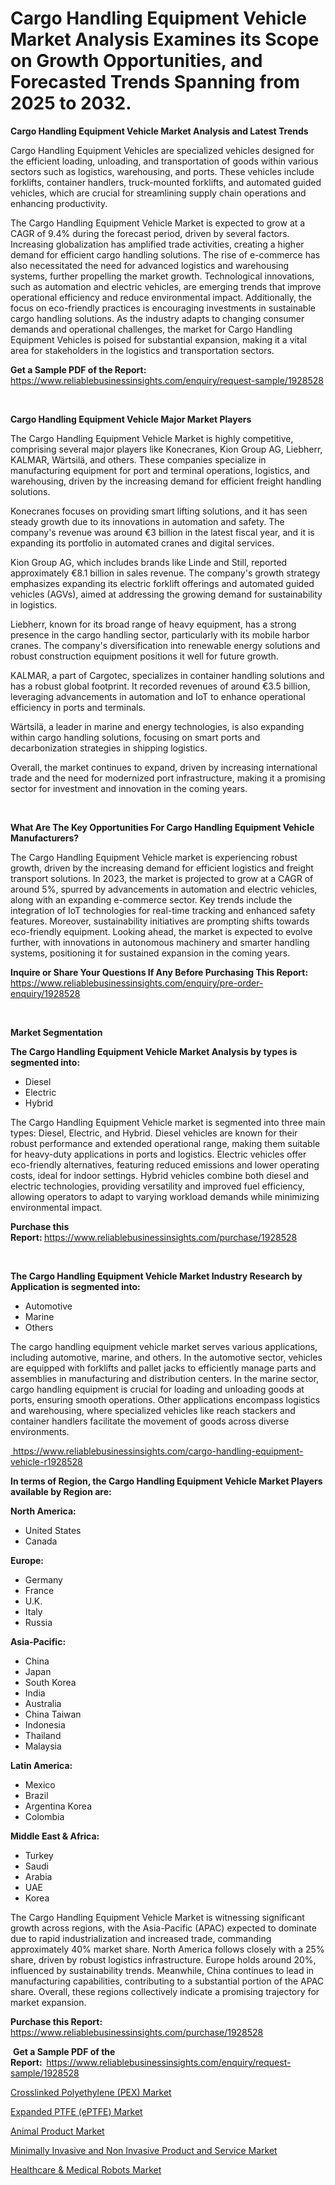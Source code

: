 <p><h1>Cargo Handling Equipment Vehicle Market Analysis Examines its Scope on Growth Opportunities, and Forecasted Trends Spanning from 2025 to 2032.</h1></p><p><strong>Cargo Handling Equipment Vehicle Market Analysis and Latest Trends</strong></p>
<p><p>Cargo Handling Equipment Vehicles are specialized vehicles designed for the efficient loading, unloading, and transportation of goods within various sectors such as logistics, warehousing, and ports. These vehicles include forklifts, container handlers, truck-mounted forklifts, and automated guided vehicles, which are crucial for streamlining supply chain operations and enhancing productivity.</p><p>The Cargo Handling Equipment Vehicle Market is expected to grow at a CAGR of 9.4% during the forecast period, driven by several factors. Increasing globalization has amplified trade activities, creating a higher demand for efficient cargo handling solutions. The rise of e-commerce has also necessitated the need for advanced logistics and warehousing systems, further propelling the market growth. Technological innovations, such as automation and electric vehicles, are emerging trends that improve operational efficiency and reduce environmental impact. Additionally, the focus on eco-friendly practices is encouraging investments in sustainable cargo handling solutions. As the industry adapts to changing consumer demands and operational challenges, the market for Cargo Handling Equipment Vehicles is poised for substantial expansion, making it a vital area for stakeholders in the logistics and transportation sectors.</p></p>
<p><strong>Get a Sample PDF of the Report:&nbsp;</strong> <a href="https://www.reliablebusinessinsights.com/enquiry/request-sample/1928528?utm_campaign=2276&utm_medium=2&utm_source=Github&utm_content=ia&utm_term=29032025&utm_id=cargo-handling-equipment-vehicle">https://www.reliablebusinessinsights.com/enquiry/request-sample/1928528</a></p>
<p>&nbsp;</p>
<p><strong>Cargo Handling Equipment Vehicle Major Market Players</strong></p>
<p><p>The Cargo Handling Equipment Vehicle Market is highly competitive, comprising several major players like Konecranes, Kion Group AG, Liebherr, KALMAR, Wärtsilä, and others. These companies specialize in manufacturing equipment for port and terminal operations, logistics, and warehousing, driven by the increasing demand for efficient freight handling solutions.</p><p>Konecranes focuses on providing smart lifting solutions, and it has seen steady growth due to its innovations in automation and safety. The company's revenue was around €3 billion in the latest fiscal year, and it is expanding its portfolio in automated cranes and digital services.</p><p>Kion Group AG, which includes brands like Linde and Still, reported approximately €8.1 billion in sales revenue. The company's growth strategy emphasizes expanding its electric forklift offerings and automated guided vehicles (AGVs), aimed at addressing the growing demand for sustainability in logistics.</p><p>Liebherr, known for its broad range of heavy equipment, has a strong presence in the cargo handling sector, particularly with its mobile harbor cranes. The company's diversification into renewable energy solutions and robust construction equipment positions it well for future growth.</p><p>KALMAR, a part of Cargotec, specializes in container handling solutions and has a robust global footprint. It recorded revenues of around €3.5 billion, leveraging advancements in automation and IoT to enhance operational efficiency in ports and terminals.</p><p>Wärtsilä, a leader in marine and energy technologies, is also expanding within cargo handling solutions, focusing on smart ports and decarbonization strategies in shipping logistics.</p><p>Overall, the market continues to expand, driven by increasing international trade and the need for modernized port infrastructure, making it a promising sector for investment and innovation in the coming years.</p></p>
<p>&nbsp;</p>
<p><strong>What Are The Key Opportunities For Cargo Handling Equipment Vehicle Manufacturers?</strong></p>
<p><p>The Cargo Handling Equipment Vehicle market is experiencing robust growth, driven by the increasing demand for efficient logistics and freight transport solutions. In 2023, the market is projected to grow at a CAGR of around 5%, spurred by advancements in automation and electric vehicles, along with an expanding e-commerce sector. Key trends include the integration of IoT technologies for real-time tracking and enhanced safety features. Moreover, sustainability initiatives are prompting shifts towards eco-friendly equipment. Looking ahead, the market is expected to evolve further, with innovations in autonomous machinery and smarter handling systems, positioning it for sustained expansion in the coming years.</p></p>
<p><strong>Inquire or Share Your Questions If Any Before Purchasing This Report:</strong> <a href="https://www.reliablebusinessinsights.com/enquiry/pre-order-enquiry/1928528?utm_campaign=2276&utm_medium=2&utm_source=Github&utm_content=ia&utm_term=29032025&utm_id=cargo-handling-equipment-vehicle">https://www.reliablebusinessinsights.com/enquiry/pre-order-enquiry/1928528</a></p>
<p>&nbsp;</p>
<p><strong>Market Segmentation</strong></p>
<p><strong>The Cargo Handling Equipment Vehicle Market Analysis by types is segmented into:</strong></p>
<p><ul><li>Diesel</li><li>Electric</li><li>Hybrid</li></ul></p>
<p><p>The Cargo Handling Equipment Vehicle market is segmented into three main types: Diesel, Electric, and Hybrid. Diesel vehicles are known for their robust performance and extended operational range, making them suitable for heavy-duty applications in ports and logistics. Electric vehicles offer eco-friendly alternatives, featuring reduced emissions and lower operating costs, ideal for indoor settings. Hybrid vehicles combine both diesel and electric technologies, providing versatility and improved fuel efficiency, allowing operators to adapt to varying workload demands while minimizing environmental impact.</p></p>
<p><strong>Purchase this Report:&nbsp;</strong><a href="https://www.reliablebusinessinsights.com/purchase/1928528?utm_campaign=2276&utm_medium=2&utm_source=Github&utm_content=ia&utm_term=29032025&utm_id=cargo-handling-equipment-vehicle">https://www.reliablebusinessinsights.com/purchase/1928528</a></p>
<p>&nbsp;</p>
<p><strong>The Cargo Handling Equipment Vehicle Market Industry Research by Application is segmented into:</strong></p>
<p><ul><li>Automotive</li><li>Marine</li><li>Others</li></ul></p>
<p><p>The cargo handling equipment vehicle market serves various applications, including automotive, marine, and others. In the automotive sector, vehicles are equipped with forklifts and pallet jacks to efficiently manage parts and assemblies in manufacturing and distribution centers. In the marine sector, cargo handling equipment is crucial for loading and unloading goods at ports, ensuring smooth operations. Other applications encompass logistics and warehousing, where specialized vehicles like reach stackers and container handlers facilitate the movement of goods across diverse environments.</p></p>
<p><a href="https://www.reliablebusinessinsights.com/cargo-handling-equipment-vehicle-r1928528?utm_campaign=2276&utm_medium=2&utm_source=Github&utm_content=ia&utm_term=29032025&utm_id=cargo-handling-equipment-vehicle">&nbsp;https://www.reliablebusinessinsights.com/cargo-handling-equipment-vehicle-r1928528</a></p>
<p><strong>In terms of Region, the Cargo Handling Equipment Vehicle Market Players available by Region are:</strong></p>
<p>
    <p> <strong> North America: </strong>
        <ul>
            <li>United States</li>
            <li>Canada</li>
        </ul>
        </p> 
    <p> <strong> Europe: </strong>
        <ul>
            <li>Germany</li>
            <li>France</li>
            <li>U.K.</li>
            <li>Italy</li>
            <li>Russia</li>
        </ul>
        </p> 
    <p> <strong> Asia-Pacific: </strong>
        <ul>
            <li>China</li>
            <li>Japan</li>
            <li>South Korea</li>
            <li>India</li>
            <li>Australia</li>
            <li>China Taiwan</li>
            <li>Indonesia</li>
            <li>Thailand</li>
            <li>Malaysia</li>
        </ul>
        </p> 
    <p> <strong> Latin America: </strong>
        <ul>
            <li>Mexico</li>
            <li>Brazil</li>
            <li>Argentina Korea</li>
            <li>Colombia</li>
        </ul>
        </p> 
    <p> <strong> Middle East & Africa: </strong>
        <ul>
            <li>Turkey</li>
            <li>Saudi</li>
            <li>Arabia</li>
            <li>UAE</li>
            <li>Korea</li>
        </ul>
    </p>
    </p>
<p><p>The Cargo Handling Equipment Vehicle Market is witnessing significant growth across regions, with the Asia-Pacific (APAC) expected to dominate due to rapid industrialization and increased trade, commanding approximately 40% market share. North America follows closely with a 25% share, driven by robust logistics infrastructure. Europe holds around 20%, influenced by sustainability trends. Meanwhile, China continues to lead in manufacturing capabilities, contributing to a substantial portion of the APAC share. Overall, these regions collectively indicate a promising trajectory for market expansion.</p></p>
<p><strong>Purchase this Report: </strong><a href="https://www.reliablebusinessinsights.com/purchase/1928528?utm_campaign=2276&utm_medium=2&utm_source=Github&utm_content=ia&utm_term=29032025&utm_id=cargo-handling-equipment-vehicle">https://www.reliablebusinessinsights.com/purchase/1928528</a></p>
<p>&nbsp;<strong>Get a Sample PDF of the Report:&nbsp;&nbsp;</strong><a href="https://www.reliablebusinessinsights.com/enquiry/request-sample/1928528?utm_campaign=2276&utm_medium=2&utm_source=Github&utm_content=ia&utm_term=29032025&utm_id=cargo-handling-equipment-vehicle">https://www.reliablebusinessinsights.com/enquiry/request-sample/1928528</a></p>
<p><strong></strong></p>
<p><p><a href="https://github.com/daddskokenk4/Market-Research-Report-List-1/blob/main/crosslinked-polyethylene-pex-market.md?utm_campaign=2276&utm_medium=2&utm_source=Github&utm_content=ia&utm_term=29032025&utm_id=cargo-handling-equipment-vehicle">Crosslinked Polyethylene (PEX) Market</a></p><p><a href="https://github.com/kimomeifbnu26/Market-Research-Report-List-1/blob/main/expanded-ptfe-eptfe-market.md?utm_campaign=2276&utm_medium=2&utm_source=Github&utm_content=ia&utm_term=29032025&utm_id=cargo-handling-equipment-vehicle">Expanded PTFE (ePTFE) Market</a></p><p><a href="https://github.com/forttgoddym7/Market-Research-Report-List-1/blob/main/animal-product-market.md?utm_campaign=2276&utm_medium=2&utm_source=Github&utm_content=ia&utm_term=29032025&utm_id=cargo-handling-equipment-vehicle">Animal Product Market</a></p><p><a href="https://github.com/nicoytabiz7/Market-Research-Report-List-1/blob/main/minimally-invasive-and-non-invasive-product-and-service-market.md?utm_campaign=2276&utm_medium=2&utm_source=Github&utm_content=ia&utm_term=29032025&utm_id=cargo-handling-equipment-vehicle">Minimally Invasive and Non Invasive Product and Service Market</a></p><p><a href="https://github.com/avirsuckra/Market-Research-Report-List-1/blob/main/healthcare-medical-robots-market.md?utm_campaign=2276&utm_medium=2&utm_source=Github&utm_content=ia&utm_term=29032025&utm_id=cargo-handling-equipment-vehicle">Healthcare & Medical Robots Market</a></p></p>